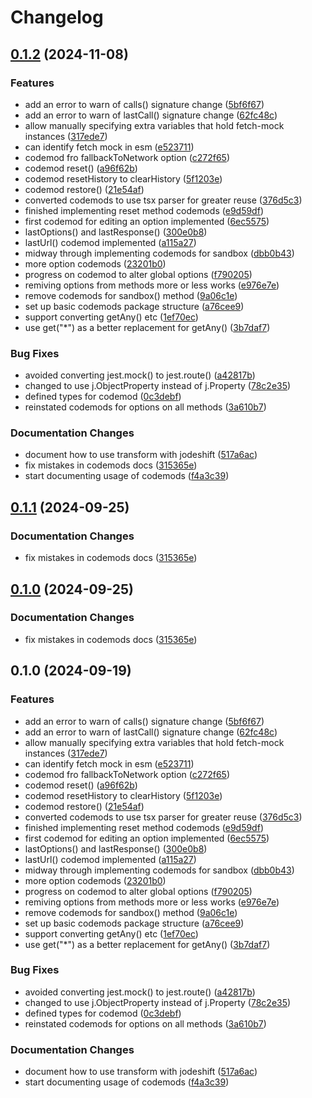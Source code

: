 # Changelog

## [0.1.2](https://github.com/birtles/fetch-mock/compare/codemods-v0.1.1...codemods-v0.1.2) (2024-11-08)


### Features

* add an error to warn of calls() signature change ([5bf6f67](https://github.com/birtles/fetch-mock/commit/5bf6f6765fe54a2eb0e1cc9424df02b721b9610c))
* add an error to warn of lastCall() signature change ([62fc48c](https://github.com/birtles/fetch-mock/commit/62fc48c8cce70267fe044088ca6cafab4139766c))
* allow manually specifying extra variables that hold fetch-mock instances ([317ede7](https://github.com/birtles/fetch-mock/commit/317ede7ea305fd9df9c498444df2b7a0e1350449))
* can identify fetch mock in esm ([e523711](https://github.com/birtles/fetch-mock/commit/e523711b5c05e2adeea96a4478c681c603b329b4))
* codemod fro fallbackToNetwork option ([c272f65](https://github.com/birtles/fetch-mock/commit/c272f65e903e6e835edbf3a087def0aded796b30))
* codemod reset() ([a96f62b](https://github.com/birtles/fetch-mock/commit/a96f62b60e95e691dd0f783de419db01a1b92302))
* codemod resetHistory to clearHistory ([5f1203e](https://github.com/birtles/fetch-mock/commit/5f1203ebfcc173e3293c61e24c7348c5810f1a2e))
* codemod restore() ([21e54af](https://github.com/birtles/fetch-mock/commit/21e54afbd6eeb47aff1cff4f9ac367b89da4198f))
* converted codemods to use tsx parser for greater reuse ([376d5c3](https://github.com/birtles/fetch-mock/commit/376d5c3de38a74f38b320f8b3dacffec44993861))
* finished implementing reset method codemods ([e9d59df](https://github.com/birtles/fetch-mock/commit/e9d59dff405625289eb1378a7943d1cde1950125))
* first codemod for editing an option implemented ([6ec5575](https://github.com/birtles/fetch-mock/commit/6ec55750ce0eeb1a79ce3559c7d25dbaf9919650))
* lastOptions() and lastResponse() ([300e0b8](https://github.com/birtles/fetch-mock/commit/300e0b83e0bd5be40c975ace46af86166b7c75e1))
* lastUrl() codemod implemented ([a115a27](https://github.com/birtles/fetch-mock/commit/a115a2733defc8dbca0554abfaa25750daa9f8fe))
* midway through implementing codemods for sandbox ([dbb0b43](https://github.com/birtles/fetch-mock/commit/dbb0b431b8d1894d032236199ae206f7790dbb2a))
* more option codemods ([23201b0](https://github.com/birtles/fetch-mock/commit/23201b0f3ff34f04ae80152847d35d228550ca31))
* progress on codemod to alter global options ([f790205](https://github.com/birtles/fetch-mock/commit/f7902051c992c869f34481959fef8e59468a7f6d))
* remiving options from methods more or less works ([e976e7e](https://github.com/birtles/fetch-mock/commit/e976e7edc87927d66570ca41c1a10187d22566e5))
* remove codemods for sandbox() method ([9a06c1e](https://github.com/birtles/fetch-mock/commit/9a06c1e4386b8d4c33f6b7fea50be49634308fb4))
* set up basic codemods package structure ([a76cee9](https://github.com/birtles/fetch-mock/commit/a76cee9887d4e2bd56cdb0564ca787190f028aff))
* support converting getAny() etc ([1ef70ec](https://github.com/birtles/fetch-mock/commit/1ef70ec9bfc7364712f900655bd6f194e2c45b0a))
* use get("*") as a better replacement for getAny() ([3b7daf7](https://github.com/birtles/fetch-mock/commit/3b7daf71663662265c63169ba036b13e0856b053))


### Bug Fixes

* avoided converting jest.mock() to jest.route() ([a42817b](https://github.com/birtles/fetch-mock/commit/a42817b392cc035653f0be149a6d51b0dcc53de4))
* changed to use j.ObjectProperty instead of j.Property ([78c2e35](https://github.com/birtles/fetch-mock/commit/78c2e3541e0be25d267ea47c28ee53641634ce4a))
* defined types for codemod ([0c3debf](https://github.com/birtles/fetch-mock/commit/0c3debf039d052a92de590cce3ca9d772a76a880))
* reinstated codemods for options on all methods ([3a610b7](https://github.com/birtles/fetch-mock/commit/3a610b7fce666cb2954715d28c2732ccbabcb960))


### Documentation Changes

* document how to use transform with jodeshift ([517a6ac](https://github.com/birtles/fetch-mock/commit/517a6ac297e1d5c5bad194a771fa4e1419bd10ad))
* fix mistakes in codemods docs ([315365e](https://github.com/birtles/fetch-mock/commit/315365e86b7e15d5bc725cd61dd8b1893f7c5fad))
* start documenting usage of codemods ([f4a3c39](https://github.com/birtles/fetch-mock/commit/f4a3c39de4540c7338d65ca59636b413bef11964))

## [0.1.1](https://github.com/wheresrhys/fetch-mock/compare/codemods-v0.1.0...codemods-v0.1.1) (2024-09-25)


### Documentation Changes

* fix mistakes in codemods docs ([315365e](https://github.com/wheresrhys/fetch-mock/commit/315365e86b7e15d5bc725cd61dd8b1893f7c5fad))

## [0.1.0](https://github.com/wheresrhys/fetch-mock/compare/codemods-v0.1.0...codemods-v0.1.0) (2024-09-25)


### Documentation Changes

* fix mistakes in codemods docs ([315365e](https://github.com/wheresrhys/fetch-mock/commit/315365e86b7e15d5bc725cd61dd8b1893f7c5fad))

## 0.1.0 (2024-09-19)


### Features

* add an error to warn of calls() signature change ([5bf6f67](https://github.com/wheresrhys/fetch-mock/commit/5bf6f6765fe54a2eb0e1cc9424df02b721b9610c))
* add an error to warn of lastCall() signature change ([62fc48c](https://github.com/wheresrhys/fetch-mock/commit/62fc48c8cce70267fe044088ca6cafab4139766c))
* allow manually specifying extra variables that hold fetch-mock instances ([317ede7](https://github.com/wheresrhys/fetch-mock/commit/317ede7ea305fd9df9c498444df2b7a0e1350449))
* can identify fetch mock in esm ([e523711](https://github.com/wheresrhys/fetch-mock/commit/e523711b5c05e2adeea96a4478c681c603b329b4))
* codemod fro fallbackToNetwork option ([c272f65](https://github.com/wheresrhys/fetch-mock/commit/c272f65e903e6e835edbf3a087def0aded796b30))
* codemod reset() ([a96f62b](https://github.com/wheresrhys/fetch-mock/commit/a96f62b60e95e691dd0f783de419db01a1b92302))
* codemod resetHistory to clearHistory ([5f1203e](https://github.com/wheresrhys/fetch-mock/commit/5f1203ebfcc173e3293c61e24c7348c5810f1a2e))
* codemod restore() ([21e54af](https://github.com/wheresrhys/fetch-mock/commit/21e54afbd6eeb47aff1cff4f9ac367b89da4198f))
* converted codemods to use tsx parser for greater reuse ([376d5c3](https://github.com/wheresrhys/fetch-mock/commit/376d5c3de38a74f38b320f8b3dacffec44993861))
* finished implementing reset method codemods ([e9d59df](https://github.com/wheresrhys/fetch-mock/commit/e9d59dff405625289eb1378a7943d1cde1950125))
* first codemod for editing an option implemented ([6ec5575](https://github.com/wheresrhys/fetch-mock/commit/6ec55750ce0eeb1a79ce3559c7d25dbaf9919650))
* lastOptions() and lastResponse() ([300e0b8](https://github.com/wheresrhys/fetch-mock/commit/300e0b83e0bd5be40c975ace46af86166b7c75e1))
* lastUrl() codemod implemented ([a115a27](https://github.com/wheresrhys/fetch-mock/commit/a115a2733defc8dbca0554abfaa25750daa9f8fe))
* midway through implementing codemods for sandbox ([dbb0b43](https://github.com/wheresrhys/fetch-mock/commit/dbb0b431b8d1894d032236199ae206f7790dbb2a))
* more option codemods ([23201b0](https://github.com/wheresrhys/fetch-mock/commit/23201b0f3ff34f04ae80152847d35d228550ca31))
* progress on codemod to alter global options ([f790205](https://github.com/wheresrhys/fetch-mock/commit/f7902051c992c869f34481959fef8e59468a7f6d))
* remiving options from methods more or less works ([e976e7e](https://github.com/wheresrhys/fetch-mock/commit/e976e7edc87927d66570ca41c1a10187d22566e5))
* remove codemods for sandbox() method ([9a06c1e](https://github.com/wheresrhys/fetch-mock/commit/9a06c1e4386b8d4c33f6b7fea50be49634308fb4))
* set up basic codemods package structure ([a76cee9](https://github.com/wheresrhys/fetch-mock/commit/a76cee9887d4e2bd56cdb0564ca787190f028aff))
* support converting getAny() etc ([1ef70ec](https://github.com/wheresrhys/fetch-mock/commit/1ef70ec9bfc7364712f900655bd6f194e2c45b0a))
* use get("*") as a better replacement for getAny() ([3b7daf7](https://github.com/wheresrhys/fetch-mock/commit/3b7daf71663662265c63169ba036b13e0856b053))


### Bug Fixes

* avoided converting jest.mock() to jest.route() ([a42817b](https://github.com/wheresrhys/fetch-mock/commit/a42817b392cc035653f0be149a6d51b0dcc53de4))
* changed to use j.ObjectProperty instead of j.Property ([78c2e35](https://github.com/wheresrhys/fetch-mock/commit/78c2e3541e0be25d267ea47c28ee53641634ce4a))
* defined types for codemod ([0c3debf](https://github.com/wheresrhys/fetch-mock/commit/0c3debf039d052a92de590cce3ca9d772a76a880))
* reinstated codemods for options on all methods ([3a610b7](https://github.com/wheresrhys/fetch-mock/commit/3a610b7fce666cb2954715d28c2732ccbabcb960))


### Documentation Changes

* document how to use transform with jodeshift ([517a6ac](https://github.com/wheresrhys/fetch-mock/commit/517a6ac297e1d5c5bad194a771fa4e1419bd10ad))
* start documenting usage of codemods ([f4a3c39](https://github.com/wheresrhys/fetch-mock/commit/f4a3c39de4540c7338d65ca59636b413bef11964))

